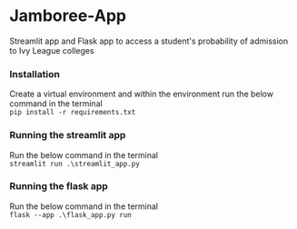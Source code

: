 # Jamboree-App
Streamlit app and Flask app to access a student's probability of admission to Ivy League colleges

### Installation
Create a virtual environment and within the environment run the below command in the terminal \
```pip install -r requirements.txt ```

### Running the streamlit app
Run the below command in the terminal \
```streamlit run .\streamlit_app.py```

### Running the flask app
Run the below command in the terminal \
```flask --app .\flask_app.py run```
